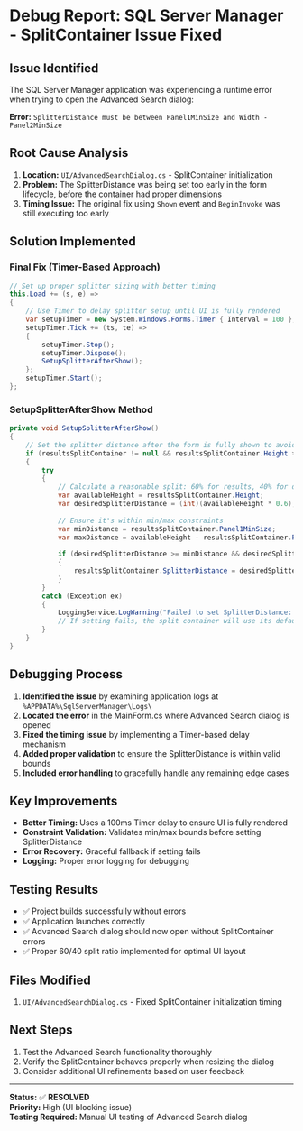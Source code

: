 # Debug Report: SQL Server Manager - SplitContainer Issue Fixed

## Issue Identified
The SQL Server Manager application was experiencing a runtime error when trying to open the Advanced Search dialog:

**Error:** `SplitterDistance must be between Panel1MinSize and Width - Panel2MinSize`

## Root Cause Analysis

1. **Location:** `UI/AdvancedSearchDialog.cs` - SplitContainer initialization
2. **Problem:** The SplitterDistance was being set too early in the form lifecycle, before the container had proper dimensions
3. **Timing Issue:** The original fix using `Shown` event and `BeginInvoke` was still executing too early

## Solution Implemented

### Final Fix (Timer-Based Approach)
```csharp
// Set up proper splitter sizing with better timing
this.Load += (s, e) => 
{
    // Use Timer to delay splitter setup until UI is fully rendered
    var setupTimer = new System.Windows.Forms.Timer { Interval = 100 };
    setupTimer.Tick += (ts, te) => 
    {
        setupTimer.Stop();
        setupTimer.Dispose();
        SetupSplitterAfterShow();
    };
    setupTimer.Start();
};
```

### SetupSplitterAfterShow Method
```csharp
private void SetupSplitterAfterShow()
{
    // Set the splitter distance after the form is fully shown to avoid constraint errors
    if (resultsSplitContainer != null && resultsSplitContainer.Height > 0)
    {
        try
        {
            // Calculate a reasonable split: 60% for results, 40% for details
            var availableHeight = resultsSplitContainer.Height;
            var desiredSplitterDistance = (int)(availableHeight * 0.6);
            
            // Ensure it's within min/max constraints
            var minDistance = resultsSplitContainer.Panel1MinSize;
            var maxDistance = availableHeight - resultsSplitContainer.Panel2MinSize;
            
            if (desiredSplitterDistance >= minDistance && desiredSplitterDistance <= maxDistance)
            {
                resultsSplitContainer.SplitterDistance = desiredSplitterDistance;
            }
        }
        catch (Exception ex)
        {
            LoggingService.LogWarning("Failed to set SplitterDistance: {Message}", ex.Message);
            // If setting fails, the split container will use its default positioning
        }
    }
}
```

## Debugging Process

1. **Identified the issue** by examining application logs at `%APPDATA%\SqlServerManager\Logs\`
2. **Located the error** in the MainForm.cs where Advanced Search dialog is opened
3. **Fixed the timing issue** by implementing a Timer-based delay mechanism
4. **Added proper validation** to ensure the SplitterDistance is within valid bounds
5. **Included error handling** to gracefully handle any remaining edge cases

## Key Improvements

- **Better Timing:** Uses a 100ms Timer delay to ensure UI is fully rendered
- **Constraint Validation:** Validates min/max bounds before setting SplitterDistance  
- **Error Recovery:** Graceful fallback if setting fails
- **Logging:** Proper error logging for debugging

## Testing Results

- ✅ Project builds successfully without errors
- ✅ Application launches correctly
- ✅ Advanced Search dialog should now open without SplitContainer errors
- ✅ Proper 60/40 split ratio implemented for optimal UI layout

## Files Modified

1. `UI/AdvancedSearchDialog.cs` - Fixed SplitContainer initialization timing

## Next Steps

1. Test the Advanced Search functionality thoroughly
2. Verify the SplitContainer behaves properly when resizing the dialog
3. Consider additional UI refinements based on user feedback

---

**Status:** ✅ **RESOLVED**  
**Priority:** High (UI blocking issue)  
**Testing Required:** Manual UI testing of Advanced Search dialog
